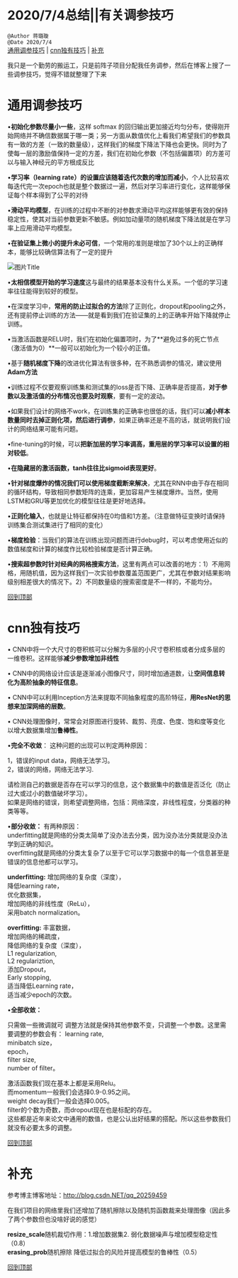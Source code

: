 # 2020/7/4总结||有关调参技巧
`@Author 蒋璐璇`  
`@Date 2020/7/4`  
[通用调参技巧](#1) | [cnn独有技巧](#2) | [补充](#3)

我只是一个勤劳的搬运工，只是前阵子项目分配我任务调参，然后在博客上搜了一些调参技巧，觉得不错就整理了下来

# <a id='1'>通用调参技巧</a>

•**初始化参数尽量小一些**，这样 softmax 的回归输出更加接近均匀分布，使得刚开始网络并不确信数据属于哪一类；另一方面从数值优化上看我们希望我们的参数具有一致的方差（一致的数量级），这样我们的梯度下降法下降也会更快。同时为了使每一层的激励值保持一定的方差，我们在初始化参数（不包括偏置项）的方差可以与输入神经元的平方根成反比

•**学习率（learning rate）的设置应该随着迭代次数的增加而减小**，个人比较喜欢每迭代完一次epoch也就是整个数据过一遍，然后对学习率进行变化，这样能够保证每个样本得到了公平的对待

•**滑动平均模型**，在训练的过程中不断的对参数求滑动平均这样能够更有效的保持稳定性，使其对当前参数更新不敏感。例如加动量项的随机梯度下降法就是在学习率上应用滑动平均模型。

•**在验证集上微小的提升未必可信**，一个常用的准则是增加了30个以上的正确样本，能够比较确信算法有了一定的提升


![](https://github.com/LuxuanJiang/kexie/blob/master/2020_7_4.png "图片Title")

•**太相信模型开始的学习速度**这与最终的结果基本没有什么关系。一个低的学习速率往往能得到较好的模型。

•在深度学习中，**常用的防止过拟合的方法**除了正则化，dropout和pooling之外，还有提前停止训练的方法——就是看到我们在验证集的上的正确率开始下降就停止训练。

•当激活函数是RELU时，我们在初始化偏置项时，为了**避免过多的死亡节点（激活值为0）**一般可以初始化为一个较小的正值。

•基于**随机梯度下降**的改进优化算法有很多种，在不熟悉调参的情况，建议使用**Adam方法**

•训练过程不仅要观察训练集和测试集的loss是否下降、正确率是否提高，**对于参数以及激活值的分布情况也要及时观察**，要有一定的波动。

•如果我们设计的网络不work，在训练集的正确率也很低的话，我们可以**减小样本数量同时去掉正则化项，然后进行调参**，如果正确率还是不高的话，就说明我们设计的网络结果可能有问题。

•fine-tuning的时候，可以**把新加层的学习率调高，重用层的学习率可以设置的相对较低**。

•**在隐藏层的激活函数，tanh往往比sigmoid表现更好**。

•**针对梯度爆炸的情况我们可以使用梯度截断来解决**，尤其在RNN中由于存在相同的循环结构，导致相同参数矩阵的连乘，更加容易产生梯度爆炸。当然，使用LSTM和GRU等更加优化的模型往往是更好地选择。

•**正则化输入**，也就是让特征都保持在0均值和1方差。（注意做特征变换时请保持训练集合测试集进行了相同的变化）

•**梯度检验**：当我们的算法在训练出现问题而进行debug时，可以考虑使用近似的数值梯度和计算的梯度作比较检验梯度是否计算正确。

•**搜索超参数时针对经典的网格搜索方法**，这里有两点可以改善的地方：1）不用网格，用随机值，因为这样我们一次实验参数覆盖范围更广，尤其在参数对结果影响级别相差很大的情况下。2）不同数量级的搜索密度是不一样的，不能均分。

[回到顶部](#readme)

# <a id='2'>cnn独有技巧</a>

•	CNN中将一个大尺寸的卷积核可以分解为多层的小尺寸卷积核或者分成多层的一维卷积。这样能够**减少参数增加非线性**

•	CNN中的网络设计应该是逐渐减小图像尺寸，同时增加通道数，让**空间信息转化为高阶抽象的特征信息**。

•	CNN中可以利用Inception方法来提取不同抽象程度的高阶特征，**用ResNet的思想来加深网络的层数**。

•	CNN处理图像时，常常会对原图进行旋转、裁剪、亮度、色度、饱和度等变化以增大数据集增加**鲁棒性**。

•**完全不收敛**：
这种问题的出现可以判定两种原因：

1，错误的input data，网络无法学习。  
2，错误的网络，网络无法学习. 

请检测自己的数据是否存在可以学习的信息，这个数据集中的数值是否泛化（防止过大或过小的数值破坏学习）。  
如果是网络的错误，则希望调整网络，包括：网络深度，非线性程度，分类器的种类等等。

•**部分收敛：**
有两种原因：  
underfitting就是网络的分类太简单了没办法去分类，因为没办法分类就是没办法学到正确的知识。  
overfitting就是网络的分类太复杂了以至于它可以学习数据中的每一个信息甚至是错误的信息他都可以学习。

**underfitting:** 
增加网络的复杂度（深度），  
降低learning rate，  
优化数据集，  
增加网络的非线性度（ReLu），  
采用batch normalization。

**overfitting:** 
丰富数据，  
增加网络的稀疏度，  
降低网络的复杂度（深度），  
L1 regularization,  
L2 regulariztion,  
添加Dropout，  
Early stopping,  
适当降低Learning rate，  
适当减少epoch的次数。

•**全部收敛：**

只需做一些微调就可
调整方法就是保持其他参数不变，只调整一个参数。这里需要调整的参数会有：
learning rate,  
minibatch size，  
epoch，  
filter size,  
number of filter。

激活函数我们现在基本上都是采用Relu。  
而momentum一般我们会选择0.9-0.95之间。  
weight decay我们一般会选择0.005。  
filter的个数为奇数，而dropout现在也是标配的存在。  
这些都是近年来论文中通用的数值，也是公认出好结果的搭配。所以这些参数我们就没有必要太多的调整。

[回到顶部](#readme)

# <a id='3'>补充</a>

参考博主博客地址：http://blog.csdn.NET/qq_20259459

在我们项目的网络里我们还增加了随机擦除以及随机剪函数裁来处理图像（因此多了两个参数但也没啥好说的感觉）

**resize_scale**随机裁切作用：1.增加数据集2. 弱化数据噪声与增加模型稳定性（0.8）  
**erasing_prob**随机擦除 降低过拟合的风险并提高模型的鲁棒性（0.5）


        
[回到顶部](#readme)

